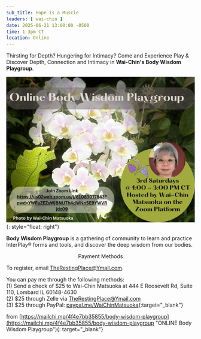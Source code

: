 ```yaml
---
sub_title: Hope is a Muscle
leaders: [ wai-chin ]
date: 2025-06-21 13:00:00 -0500
time: 1-3pm CT
location: Online
---
```


Thirsting for Depth? Hungering for Intimacy? Come and Experience Play & Discover
Depth, Connection and Intimacy in **Wai-Chin's Body Wisdom Playgroup**.

![Online Body Wisdom Playgroup](/assets/images/Online_Body_Wisdom_Playgroup.jpg "Online Body Wisdom Playgroup"){:
style="float: right"}

**Body Wisdom Playgroup** is a gathering of community to learn and practice
InterPlay® forms and tools, and discover the deep wisdom from our bodies.

<p style="text-align:center;">Payment Methods</p>

To register, email
[TheRestingPlace@Ymail.com](mailto:TheRestingPlace@Ymail.com?subject=Register%20ME%20for%20Body%20Wisdom%20Practice%20Playgroup&body=Your%20Name%0AYour%20Phone%20Number%0Ayour%20Payment%20Method%0A%0AThank%20you!).

You can pay me through the following methods:<br>
(1) Send a check
of $25 to Wai-Chin Matsuoka at 444 E Roosevelt Rd, Suite 110, Lombard IL 60148-4630<br>
(2) $25 through Zelle via <TheRestingPlace@Ymail.com><br>
(3) $25 through PayPal:
[paypal.me/WaiChinMatsuoka](https://paypal.me/WaiChinMatsuoka){:target="_blank"}

from [https://mailchi.mp/4f4e7bb35855/body-wisdom-playgroup](https://mailchi.mp/4f4e7bb35855/body-wisdom-playgroup "ONLINE Body Wisdom Playgroup"){:
target="_blank"}
